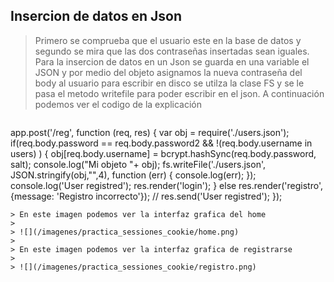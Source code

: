 ## Insercion de datos en Json

> Primero se comprueba que el usuario este en la base de datos y segundo se mira que las dos contraseñas insertadas sean iguales.
> Para la insercion de datos en un Json se guarda en una variable el JSON y por medio del objeto asignamos la nueva contraseña del body al usuario
> para escribir en disco se utilza la clase FS y se le pasa el metodo writefile para poder escribir en el json.
> A continuación podemos ver el codigo de la explicación

> ```javascript
app.post('/reg', function (req, res) {
var obj = require('./users.json');
 if(req.body.password == req.body.password2 && !(req.body.username in users) )
  {
        obj[req.body.username] = bcrypt.hashSync(req.body.password, salt);
        console.log("Mi objeto "+ obj);
        fs.writeFile('./users.json', JSON.stringify(obj,"",4), function (err) {
                console.log(err);
        });
    console.log('User registred');
   res.render('login');
  }
   else
    res.render('registro', {message: 'Registro incorrecto'});
  // res.send('User registred');
});
```
> En este imagen podemos ver la interfaz grafica del home
>
> ![](/imagenes/practica_sessiones_cookie/home.png)
>
> En este imagen podemos ver la interfaz grafica de registrarse
>
> ![](/imagenes/practica_sessiones_cookie/registro.png)